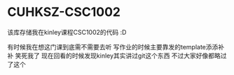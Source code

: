 # CUHKSZ-CSC1002
 该库存储我在kinley课程CSC1002的代码 :D

 有时候我在想这门课到底需不需要去听 写作业的时候主要靠发的template添添补补 笑死我了
 现在回看的时候发现kinley其实讲过git这个东西 不过大家好像都略过了这个

